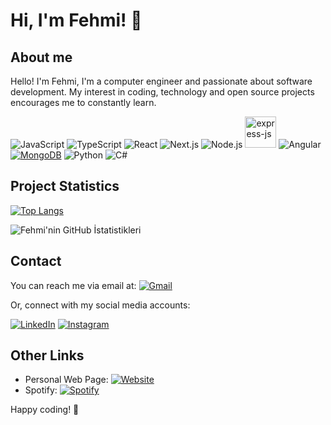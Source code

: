 # Hi, I'm Fehmi! 👋

## About me

Hello! I'm Fehmi, I'm a computer engineer and passionate about software development. My interest in coding, technology and open source projects encourages me to constantly learn.

![JavaScript](https://img.icons8.com/color/48/000000/javascript.png) ![TypeScript](https://img.icons8.com/color/48/000000/typescript.png) ![React](https://img.icons8.com/color/48/000000/react-native.png) ![Next.js](https://img.icons8.com/color/48/000000/nextjs.png) ![Node.js](https://img.icons8.com/color/48/000000/nodejs.png)  <img width="50" height="50" src="https://img.icons8.com/ios/50/express-js.png" alt="express-js"/> ![Angular](https://img.icons8.com/color/48/000000/angularjs.png)  [![MongoDB](https://img.icons8.com/color/48/000000/database.png)](https://www.mongodb.com/) ![Python](https://img.icons8.com/color/48/000000/python.png) ![C#](https://img.icons8.com/color/48/000000/c-sharp-logo.png)

## Project Statistics

[![Top Langs](https://github-readme-stats.vercel.app/api/top-langs/?username=fehmig&layout=compact)](https://github.com/anuraghazra/github-readme-stats)

![Fehmi'nin GitHub İstatistikleri](https://github-readme-stats.vercel.app/api?username=fehmig&show_icons=true&count_private=true&hide=contribs,prs&theme=radical)

## Contact

You can reach me via email at:  [![Gmail](https://img.icons8.com/fluent/48/000000/gmail.png)](https://mail.google.com/mail/?view=cm&fs=1&to=gunay.fehmi14@gmail.com)

Or, connect with my social media accounts:

[![LinkedIn](https://img.icons8.com/color/48/000000/linkedin.png)](https://www.linkedin.com/in/fehmigunay)
[![Instagram](https://img.icons8.com/color/48/000000/instagram-new.png)](https://www.instagram.com/fehmiig)


## Other Links

-  Personal Web Page: [![Website](https://img.icons8.com/fluency/48/000000/domain.png)](https://fehmigunay.com)
- Spotify: [![Spotify](https://img.icons8.com/color/48/000000/spotify--v1.png)](https://open.spotify.com/user/21ryjbxvr24nrnrjj3cgu6dba?si=0315ee9d0c834276)


Happy coding! 🚀
